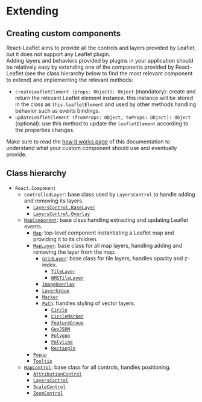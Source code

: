# Extending

## Creating custom components

React-Leaflet aims to provide all the controls and layers provided by Leaflet, but it does not support any Leaflet plugin.  
Adding layers and behaviors provided by plugins in your application should be relatively easy by extending one of the components provided by React-Leaflet (see the class hierarchy below to find the most relevant component to extend) and implementing the relevant methods:

- `createLeafletElement (props: Object): Object` (mandatory): create and return the relevant Leaflet element instance. this instance will be stored in the class as `this.leafletElement` and used by other methods handling behavior such as events bindings.
- `updateLeafletElement (fromProps: Object, toProps: Object): Object` (optional): use this method to update the `leafletElement` according to the properties changes.

Make sure to read the [how it works page](How%20it%20works.md) of this documentation to understand what your custom component should use and eventually provide.

## Class hierarchy

- `React.Component`
  - `ControlledLayer`: base class used by `LayersControl` to handle adding and removing its layers.
    - [`LayersControl.BaseLayer`](Components.md#layerscontrolbaselayer)
    - [`LayersControl.Overlay`](Components.md#layerscontroloverlay)
  - [`MapComponent`](Components.md#mapcomponent): base class handling extracting and updating Leaflet events.
    - [`Map`](Components.md#map): top-level component instantiating a Leaflet map and providing it to its children.
    - [`MapLayer`](Components.md#maplayer): base class for all map layers, handling adding and removing the layer from the map.
      - [`GridLayer`](Components.md#gridlayer): base class for tile layers, handles opacity and z-index.
        - [`TileLayer`](Components.md#tilelayer)
        - [`WMSTileLayer`](Components.md#wmstilelayer)
      - [`ImageOverlay`](Components.md#imageoverlay)
      - [`LayerGroup`](Components.md#layergroup)
      - [`Marker`](Components.md#marker)
      - [`Path`](Components.md#path): handles styling of vector layers.
        - [`Circle`](Components.md#circle)
        - [`CircleMarker`](Components.md#circlemarker)
        - [`FeatureGroup`](Components.md#featuregroup)
        - [`GeoJSON`](Components.md#geojson)
        - [`Polygon`](Components.md#polygon)
        - [`Polyline`](Components.md#polyline)
        - [`Rectangle`](Components.md#rectangle)
    - [`Popup`](Components.md#popup)
    - [`Tooltip`](Components.md#tooltip)
  - [`MapControl`](Components.md#mapcontrol): base class for all controls, handles positioning.
    - [`AttributionControl`](Components.md#attributioncontrol)
    - [`LayersControl`](Components.md#layerscontrol)
    - [`ScaleControl`](Components.md#scalecontrol)
    - [`ZoomControl`](Components.md#zoomcontrol)
